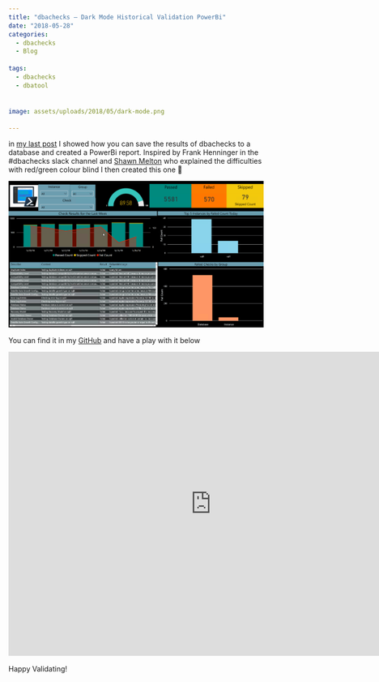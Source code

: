 ```yaml
---
title: "dbachecks – Dark Mode Historical Validation PowerBi"
date: "2018-05-28" 
categories:
  - dbachecks
  - Blog

tags:
  - dbachecks
  - dbatool
  

image: assets/uploads/2018/05/dark-mode.png

---
```

in [my last post](/dbachecks-save-the-results-to-a-database-for-historical-reporting/) I showed how you can save the results of dbachecks to a database and created a PowerBi report. Inspired by Frank Henninger in the #dbachecks slack channel and [Shawn Melton](https://twitter.com/wsmelton) who explained the difficulties with red/green colour blind I then created this one 🙂

[![dark mode](/assets/uploads/2018/05/dark-mode.png)](/assets/uploads/2018/05/dark-mode.png)

You can find it in my [GitHub](https://github.com/SQLDBAWithABeard/dbachecks-expanded) and have a play with it below
<P><IFRAME height=600 src="https://app.powerbi.com/view?r=eyJrIjoiOGM3MDg5YmMtODg3Yy00MGE0LWFmNjEtZWFiNGUwNDFlYjA0IiwidCI6ImIxMjIyNDdlLTFlYmYtNGI1Mi1iMzA5LWMyYWE3NDM2ZmM2YiIsImMiOjh9" frameBorder=0 width=800 allowfullscreen="allowfullscreen"></IFRAME></P>
Happy Validating!





